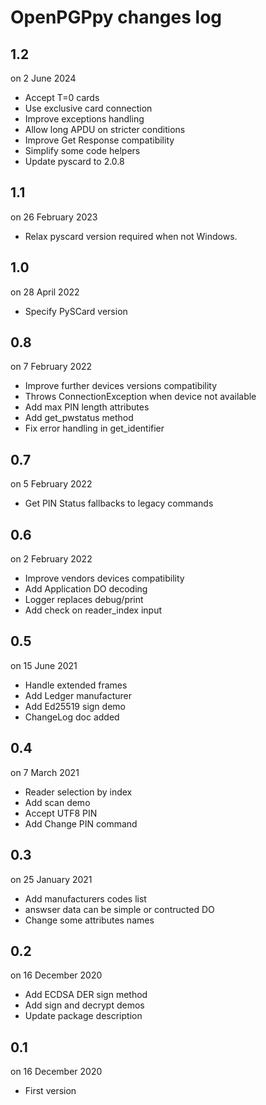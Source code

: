 
# OpenPGPpy changes log


## 1.2

on 2 June 2024

* Accept T=0 cards
* Use exclusive card connection
* Improve exceptions handling
* Allow long APDU on stricter conditions
* Improve Get Response compatibility
* Simplify some code helpers
* Update pyscard to 2.0.8

## 1.1

on 26 February 2023

* Relax pyscard version required when not Windows.

## 1.0

on 28 April 2022

* Specify PySCard version

## 0.8

on 7 February 2022

* Improve further devices versions compatibility
* Throws ConnectionException when device not available
* Add max PIN length attributes
* Add get_pwstatus method
* Fix error handling in get_identifier

## 0.7

on 5 February 2022

* Get PIN Status fallbacks to legacy commands

## 0.6

on 2 February 2022

* Improve vendors devices compatibility
* Add Application DO decoding
* Logger replaces debug/print
* Add check on reader_index input

## 0.5

on 15 June 2021

* Handle extended frames
* Add Ledger manufacturer
* Add Ed25519 sign demo
* ChangeLog doc added

## 0.4

on 7 March 2021

* Reader selection by index
* Add scan demo
* Accept UTF8 PIN
* Add Change PIN command

## 0.3

on 25 January 2021

* Add manufacturers codes list
* answser data can be simple or contructed DO
* Change some attributes names

## 0.2

on 16 December 2020

* Add ECDSA DER sign method
* Add sign and decrypt demos
* Update package description


## 0.1

on 16 December 2020

* First version